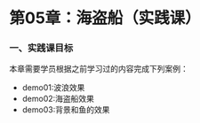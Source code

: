 # 第05章：海盗船（实践课）

### 一、实践课目标

本章需要学员根据之前学习过的内容完成下列案例：

* demo01:波浪效果
* demo02:海盗船效果
* demo03:背景和鱼的效果


